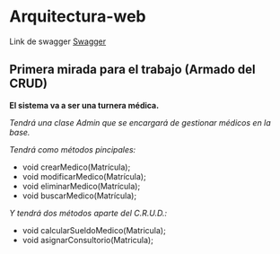 # Arquitectura-web

Link de swagger [Swagger](https://petstore.swagger.io/?displayOperationId=1#/)

## Primera mirada para el trabajo (Armado del CRUD) 

**El sistema va a ser una turnera médica.**

_Tendrá una clase Admin que se encargará de gestionar médicos en la base._

_Tendrá como métodos pincipales:_

* void crearMedico(Matrícula);
* void modificarMedico(Matrícula);
* void eliminarMedico(Matrícula);
* void buscarMedico(Matrícula);

_Y tendrá dos métodos aparte del C.R.U.D.:_

* void calcularSueldoMedico(Matricula);
* void asignarConsultorio(Matricula);
